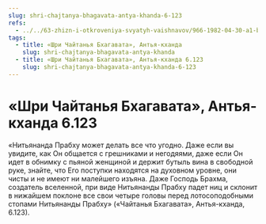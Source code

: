```yaml
---
slug: shri-chajtanya-bhagavata-antya-khanda-6-123
refs:
  - ../../63-zhizn-i-otkroveniya-svyatyh-vaishnavov/966-1982-04-30-a1-b2-krishnadas-babadzhi-i-shridhar-maharadzh-velichie-sharanagati.md
tags:
  - title: «Шри Чайтанья Бхагавата», Антья-кханда
    slug: shri-chajtanya-bhagavata-antya-khanda
  - title: «Шри Чайтанья Бхагавата», Антья-кханда 6.123
    slug: shri-chajtanya-bhagavata-antya-khanda-6-123
---
```


# «Шри Чайтанья Бхагавата», Антья-кханда 6.123

«Нитьянанда Прабху может делать все что угодно. Даже если вы увидите, как Он общается с грешниками и негодяями, даже если Он идет в обнимку с пьяной женщиной и держит бутыль вина в свободной руке, знайте, что Его поступки находятся на духовном уровне, они чисты и не имеют ни малейшего изъяна. Даже Господь Брахма, создатель вселенной, при виде Нитьянанды Прабху падет ниц и склонит в нижайшем поклоне все свои четыре головы перед лотосоподобными стопами Нитьянанды Прабху» («Чайтанья Бхагавата», Антья-кханда, 6.123).


